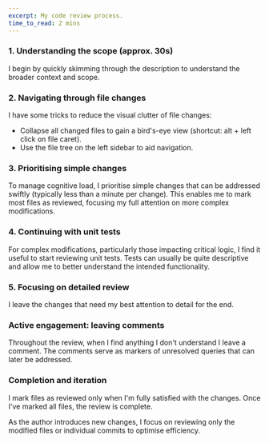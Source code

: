 ```yaml
---
excerpt: My code review process.
time_to_read: 2 mins
---
```


### 1. Understanding the scope (approx. 30s)

I begin by quickly skimming through the description to understand the broader context and scope.

### 2. Navigating through file changes

I have some tricks to reduce the visual clutter of file changes:
- Collapse all changed files to gain a bird's-eye view (shortcut: alt + left click on file caret).
- Use the file tree on the left sidebar to aid navigation.

### 3. Prioritising simple changes

To manage cognitive load, I prioritise simple changes that can be addressed swiftly (typically less than a minute per change). This enables me to mark most files as reviewed, focusing my full attention on more complex modifications.

### 4. Continuing with unit tests

For complex modifications, particularly those impacting critical logic, I find it useful to start reviewing unit tests. Tests can usually be quite descriptive and allow me to better understand the intended functionality.

### 5. Focusing on detailed review

I leave the changes that need my best attention to detail for the end.

### Active engagement: leaving comments

Throughout the review, when I find anything I don't understand I leave a comment. The comments serve as markers of unresolved queries that can later be addressed.

### Completion and iteration

I mark files as reviewed only when I'm fully satisfied with the changes. Once I've marked all files, the review is complete.

As the author introduces new changes, I focus on reviewing only the modified files or individual commits to optimise efficiency.
